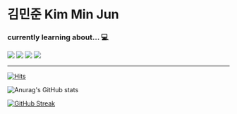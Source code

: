 # 김민준 Kim Min Jun



### **__currently learning about...__** :computer:

<img src="https://img.shields.io/badge/C-A8B9CC?style=flat-square&logo=C&logoColor=black"/> <img src="https://img.shields.io/badge/C++-00599C?style=flat-square&logo=C%2B%2B&logoColor=black"/> <img src="https://img.shields.io/badge/C Sharp-239120?style=flat-square&logo=C Sharp&logoColor=white"/>  <img src="https://img.shields.io/badge/JavaScript-F7DF1E?style=flat-square&logo=JavaScript&logoColor=black"/> 

-----    
    
[![Hits](https://hits.seeyoufarm.com/api/count/incr/badge.svg?url=https%3A%2F%2Fgithub.com%2FKMJ1324&count_bg=%2385E13F&title_bg=%23515151&icon=osmc.svg&icon_color=%23FFFFFF&title=visit+count&edge_flat=false)](https://hits.seeyoufarm.com)


![Anurag's GitHub stats](https://github-readme-stats.vercel.app/api?username=KMJ1324&show_icons=true&theme=radical)

[![GitHub Streak](https://github-readme-streak-stats.herokuapp.com/?user=KMJ1324&theme=shades-of-purple)](https://git.io/streak-stats)       
